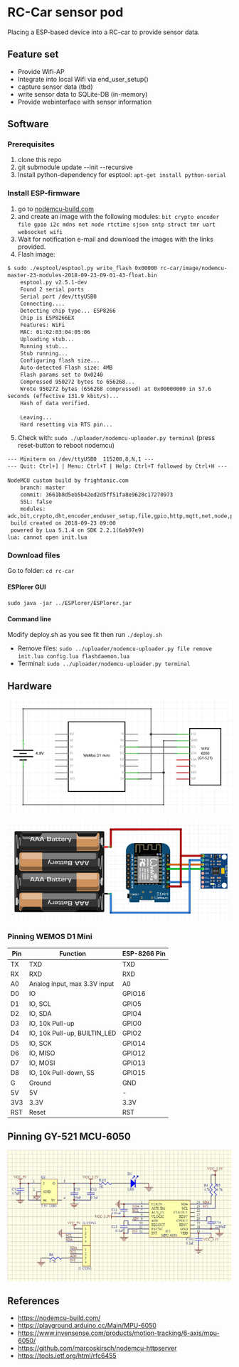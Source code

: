 # RC-Car sensor pod

Placing a ESP-based device into a RC-car to provide sensor data.

## Feature set

- Provide Wifi-AP 
- Integrate into local Wifi via end_user_setup()
- capture sensor data (tbd)
- write sensor data to SQLite-DB (in-memory)
- Provide webinterface with sensor information

## Software

### Prerequisites

1. clone this repo
2. git submodule update --init --recursive
3. Install python-dependency for esptool: `apt-get install python-serial`

### Install ESP-firmware

1. go to [nodemcu-build.com](https://nodemcu-build.com/) 
2. and create an image with the following modules: 
`bit crypto encoder file gpio i2c mdns net node rtctime sjson sntp struct tmr uart websocket wifi`
3. Wait for notification e-mail and download the images with the links provided. 
4. Flash image: 
```
$ sudo ./esptool/esptool.py write_flash 0x00000 rc-car/image/nodemcu-master-23-modules-2018-09-23-09-01-43-float.bin 
    esptool.py v2.5.1-dev
    Found 2 serial ports
    Serial port /dev/ttyUSB0
    Connecting....
    Detecting chip type... ESP8266
    Chip is ESP8266EX
    Features: WiFi
    MAC: 01:02:03:04:05:06
    Uploading stub...
    Running stub...
    Stub running...
    Configuring flash size...
    Auto-detected Flash size: 4MB
    Flash params set to 0x0240
    Compressed 950272 bytes to 656268...
    Wrote 950272 bytes (656268 compressed) at 0x00000000 in 57.6 seconds (effective 131.9 kbit/s)...
    Hash of data verified.

    Leaving...
    Hard resetting via RTS pin...
```
5. Check with: `sudo ./uploader/nodemcu-uploader.py terminal` (press reset-button to reboot nodemcu)

```
--- Miniterm on /dev/ttyUSB0  115200,8,N,1 ---
--- Quit: Ctrl+] | Menu: Ctrl+T | Help: Ctrl+T followed by Ctrl+H ---

NodeMCU custom build by frightanic.com
	branch: master
	commit: 3661b8d5eb5b42ed2d5ff51fa8e9628c17270973
	SSL: false
	modules: adc,bit,crypto,dht,encoder,enduser_setup,file,gpio,http,mqtt,net,node,perf,pwm,sjson,sntp,spi,sqlite3,struct,tmr,uart,websocket,wifi
 build created on 2018-09-23 09:00
 powered by Lua 5.1.4 on SDK 2.2.1(6ab97e9)
lua: cannot open init.lua

```

### Download files

Go to folder: `cd rc-car`

#### ESPlorer GUI

`sudo java -jar ../ESPlorer/ESPlorer.jar`

#### Command line

Modify deploy.sh as you see fit then run `./deploy.sh`

- Remove files: `sudo ../uploader/nodemcu-uploader.py file remove init.lua config.lua flashdaemon.lua`
- Terminal: `sudo ../uploader/nodemcu-uploader.py terminal`

## Hardware

![pinning](doc/schematic.png)

![pinning](doc/breadboard.png)

### Pinning WEMOS D1 Mini

Pin	| Function	| ESP-8266 Pin
--|--|--
TX|	TXD|	TXD
RX|	RXD|	RXD
A0|	Analog input, max 3.3V input	|A0
D0|	IO|	GPIO16
D1|	IO, SCL	|GPIO5
D2|	IO, SDA	|GPIO4
D3|	IO, 10k Pull-up	|GPIO0
D4|	IO, 10k Pull-up, BUILTIN_LED	|GPIO2
D5|	IO, SCK	|GPIO14
D6|	IO, MISO	|GPIO12
D7|	IO, MOSI	|GPIO13
D8|	IO, 10k Pull-down, SS	|GPIO15
G	|Ground|	GND
5V|	5V|	-
3V3|	3.3V|	3.3V
RST|	Reset|	RST

## Pinning GY-521 MCU-6050

![pinning](doc/MPU6050-V1-SCH.jpg)


## References

- https://nodemcu-build.com/
- https://playground.arduino.cc/Main/MPU-6050
- https://www.invensense.com/products/motion-tracking/6-axis/mpu-6050/
- https://github.com/marcoskirsch/nodemcu-httpserver
- https://tools.ietf.org/html/rfc6455